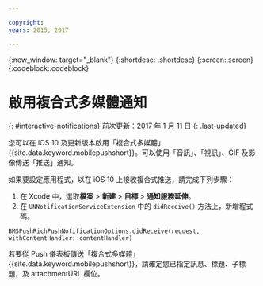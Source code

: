 ```yaml
---

copyright:
years: 2015, 2017

---
```


{:new_window: target="_blank"}
{:shortdesc: .shortdesc}
{:screen:.screen}
{:codeblock:.codeblock}

# 啟用複合式多媒體通知
{: #interactive-notifications}
前次更新：2017 年 1 月 11 日
{: .last-updated}


您可以在 iOS 10 及更新版本啟用「複合式多媒體」{{site.data.keyword.mobilepushshort}}。可以使用「音訊」、「視訊」、GIF 及影像傳送「推送」通知。 

如果要設定應用程式，以在 iOS 10 上接收複合式推送，請完成下列步驟：  

1. 在 Xcode 中，選取**檔案** > **新建** > **目標** > **通知服務延伸**。
2. 在 `UNNotificationServiceExtension` 中的 `didReceive()` 方法上，新增程式碼。
```
BMSPushRichPushNotificationOptions.didReceive(request, withContentHandler: contentHandler)
```
	
若要從 Push 儀表板傳送「複合式多媒體」{{site.data.keyword.mobilepushshort}}，請確定您已指定訊息、標題、子標題，及 attachmentURL 欄位。
